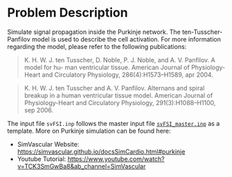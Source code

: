 
# **Problem Description**

Simulate signal propagation inside the Purkinje network. The ten-Tusscher-Panfilov model is used to describe the cell activation. For more information regarding the model, please refer to the following publications:

> K. H. W. J. ten Tusscher, D. Noble, P. J. Noble, and A. V. Panfilov. A model for hu-
> man ventricular tissue. American Journal of Physiology-Heart and Circulatory Physiology,
> 286(4):H1573–H1589, apr 2004.

> K. H. W. J. ten Tusscher and A. V. Panfilov. Alternans and spiral breakup in a human
> ventricular tissue model. American Journal of Physiology-Heart and Circulatory Physiology,
> 291(3):H1088–H1100, sep 2006.

The input file `svFSI.inp` follows the master input file [`svFSI_master.inp`](./svFSI_master.inp) as a template. More on Purkinje simulation can be found here:

- SimVascular Website: https://simvascular.github.io/docsSimCardio.html#purkinje
- Youtube Tutorial: https://www.youtube.com/watch?v=TCK3SmGwBa8&ab_channel=SimVascular
